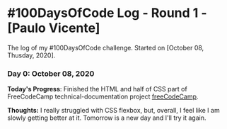 # #100DaysOfCode Log - Round 1 - [Paulo Vicente]

The log of my #100DaysOfCode challenge. Started on [October 08, Thusday, 2020].

### Day 0: October 08, 2020

**Today's Progress**: Finished the HTML and half of CSS part of FreeCodeCamp technical-documentation project [freeCodeCamp](https://www.freecodecamp.org/learn/responsive-web-design/responsive-web-design-projects/build-a-technical-documentation-page).

**Thoughts:** I really struggled with CSS flexbox, but, overall, I feel like I am slowly getting better at it. Tomorrow is a new day and I'll try it again.

